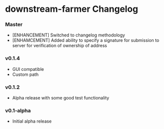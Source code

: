 # downstream-farmer Changelog

### Master

* [ENHANCEMENT] Switched to changelog methodology
* [ENHAMCEMENT] Added ability to specify a signature for submission to server for verification of ownership of address

### v0.1.4

* GUI compatible
* Custom path

### v0.1.2

* Alpha release with some good test functionality

### v0.1-alpha

* Initial alpha release
